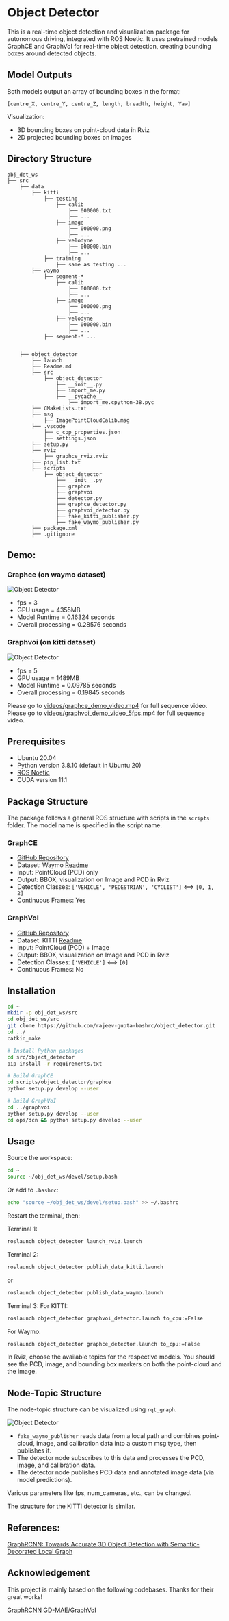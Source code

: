 # Object Detector

This is a real-time object detection and visualization package for autonomous driving, integrated with ROS Noetic. It uses pretrained models GraphCE and GraphVoI for real-time object detection, creating bounding boxes around detected objects.

## Model Outputs

Both models output an array of bounding boxes in the format:
```
[centre_X, centre_Y, centre_Z, length, breadth, height, Yaw]
```

Visualization:
- 3D bounding boxes on point-cloud data in Rviz
- 2D projected bounding boxes on images

## Directory Structure
```
obj_det_ws
├── src
    ├── data
        ├── kitti
            ├── testing
                ├── calib
                    ├── 000000.txt 
                    ├── ...
                ├── image
                    ├── 000000.png 
                    ├── ...
                ├── velodyne
                    ├── 000000.bin 
                    ├── ...
            ├── training
                ├── same as testing ...
        ├── waymo
            ├── segment-*
                ├── calib
                    ├── 000000.txt 
                    ├── ...
                ├── image
                    ├── 000000.png 
                    ├── ...
                ├── velodyne
                    ├── 000000.bin 
                    ├── ...
            ├── segment-* ...


    ├── object_detector
        ├── launch
        ├── Readme.md
        ├── src
            ├── object_detector
                ├── __init__.py
                ├── import_me.py
                ├── __pycache__
                    ├── import_me.cpython-38.pyc
        ├── CMakeLists.txt
        ├── msg
            ├── ImagePointCloudCalib.msg
        ├── .vscode
            ├── c_cpp_properties.json
            ├── settings.json
        ├── setup.py
        ├── rviz
            ├── graphce_rviz.rviz
        ├── pip_list.txt
        ├── scripts
            ├── object_detector
                ├── __init__.py
                ├── graphce
                ├── graphvoi
                ├── detector.py
                ├── graphce_detector.py
                ├── graphvoi_detector.py
                ├── fake_kitti_publisher.py
                ├── fake_waymo_publisher.py
        ├── package.xml
        ├── .gitignore
```

## Demo:

### Graphce (on waymo dataset)
![Object Detector](https://github.com/rajeev-gupta-bashrc/OBJECT_DETECTOR/blob/master/images/graphce_demo_3fps.gif)
- fps = 3
- GPU usage = 4355MB
- Model Runtime = 0.16324 seconds
- Overall processing = 0.28576 seconds

### Graphvoi (on kitti dataset)
![Object Detector](https://github.com/rajeev-gupta-bashrc/OBJECT_DETECTOR/blob/master/images/graphvoi_demo_5fps.gif)
- fps = 5
- GPU usage = 1489MB
- Model Runtime = 0.09785 seconds
- Overall processing = 0.19845 seconds



Please go to [videos/graphce_demo_video.mp4](https://github.com/rajeev-gupta-bashrc/OBJECT_DETECTOR/blob/master/videos/graphce_demo_video_3fps.mp4) for full sequence video.
Please go to [videos/graphvoi_demo_video_5fps.mp4](https://github.com/rajeev-gupta-bashrc/OBJECT_DETECTOR/blob/master/videos/graphvoi_demo_video_5fps.mp4) for full sequence video.

## Prerequisites

- Ubuntu 20.04
- Python version 3.8.10 (default in Ubuntu 20)
- [ROS Noetic](https://wiki.ros.org/noetic/Installation/Ubuntu)
- CUDA version 11.1

## Package Structure

The package follows a general ROS structure with scripts in the `scripts` folder. The model name is specified in the script name.

### GraphCE

- [GitHub Repository](https://github.com/Nightmare-n/GraphRCNN)
- Dataset: Waymo [Readme](https://github.com/rajeev-gupta-bashrc/OBJECT_DETECTOR/blob/master/scripts/object_detector/graphce/waymo_data.md)
- Input: PointCloud (PCD) only
- Output: BBOX, visualization on Image and PCD in Rviz
- Detection Classes: `['VEHICLE', 'PEDESTRIAN', 'CYCLIST']` <==> `[0, 1, 2]`
- Continuous Frames: Yes

### GraphVoI

- [GitHub Repository](https://github.com/Nightmare-n/GD-MAE)
- Dataset: KITTI [Readme](https://github.com/rajeev-gupta-bashrc/OBJECT_DETECTOR/blob/master/scripts/object_detector/graphvoi/kitti_data.md)
- Input: PointCloud (PCD) + Image
- Output: BBOX, visualization on Image and PCD in Rviz
- Detection Classes: `['VEHICLE']` <==> `[0]`
- Continuous Frames: No

## Installation

```bash
cd ~
mkdir -p obj_det_ws/src
cd obj_det_ws/src
git clone https://github.com/rajeev-gupta-bashrc/object_detector.git
cd ../
catkin_make

# Install Python packages
cd src/object_detector
pip install -r requirements.txt 

# Build GraphCE
cd scripts/object_detector/graphce
python setup.py develop --user

# Build GraphVoI
cd ../graphvoi
python setup.py develop --user
cd ops/dcn && python setup.py develop --user
```

## Usage

Source the workspace:

```bash
cd ~
source ~/obj_det_ws/devel/setup.bash
```

Or add to `.bashrc`:

```bash
echo "source ~/obj_det_ws/devel/setup.bash" >> ~/.bashrc
```

Restart the terminal, then:

Terminal 1:
```bash
roslaunch object_detector launch_rviz.launch
```

Terminal 2:
```bash
roslaunch object_detector publish_data_kitti.launch
```
or
```bash
roslaunch object_detector publish_data_waymo.launch
```

Terminal 3:
For KITTI:
```bash
roslaunch object_detector graphvoi_detector.launch to_cpu:=False
```
For Waymo:
```bash
roslaunch object_detector graphce_detector.launch to_cpu:=False
```

In Rviz, choose the available topics for the respective models. You should see the PCD, image, and bounding box markers on both the point-cloud and the image.

## Node-Topic Structure

The node-topic structure can be visualized using `rqt_graph`.

![Object Detector](https://github.com/rajeev-gupta-bashrc/OBJECT_DETECTOR/blob/master/images/rqt_graph.png)


- `fake_waymo_publisher` reads data from a local path and combines point-cloud, image, and calibration data into a custom msg type, then publishes it.
- The detector node subscribes to this data and processes the PCD, image, and calibration data.
- The detector node publishes PCD data and annotated image data (via model predictions).

Various parameters like fps, num_cameras, etc., can be changed.

The structure for the KITTI detector is similar.

## References:
[GraphRCNN: Towards Accurate 3D Object Detection with Semantic-Decorated Local Graph](https://arxiv.org/pdf/2208.03624)

## Acknowledgement
This project is mainly based on the following codebases. Thanks for their great works!

[GraphRCNN](https://github.com/Nightmare-n/GraphRCNN)
[GD-MAE/GraphVoI](https://github.com/Nightmare-n/GD-MAE)